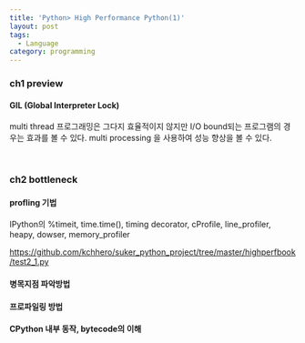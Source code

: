 ```yaml
---
title: 'Python> High Performance Python(1)'
layout: post
tags:
  - Language
category: programming
---
```

### ch1 preview

#### GIL (Global Interpreter Lock)
multi thread 프로그래밍은 그다지 효율적이지 않지만 I/O bound되는 프로그램의 경우는 효과를 볼 수 있다.
multi processing 을 사용하여 성능 향상을 볼 수 있다.

<br>

### ch2 bottleneck

#### profling 기법
IPython의 %timeit, time.time(), timing decorator, cProfile, line_profiler, heapy, dowser, memory_profiler

https://github.com/kchhero/suker_python_project/tree/master/highperfbook/test2_1.py

#### 병목지점 파악방법
#### 프로파일링 방법
#### CPython 내부 동작, bytecode의 이해